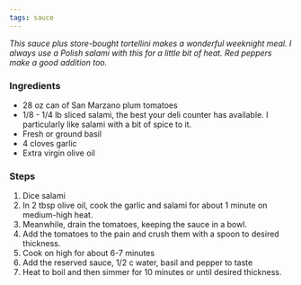 ```yaml
---
tags: sauce
---
```


_This sauce plus store-bought tortellini makes a wonderful weeknight meal. I always use a Polish salami with this for a little bit of heat. Red peppers make a good addition too._
 
### Ingredients
* 28 oz can of San Marzano plum tomatoes
* 1/8 - 1/4 lb sliced salami, the best your deli counter has available. I particularly like salami with a bit of spice to it.
* Fresh or ground basil
* 4 cloves garlic
* Extra virgin olive oil

### Steps
1. Dice salami
2. In 2 tbsp olive oil, cook the garlic and salami for about 1 minute on medium-high heat.
3. Meanwhile, drain the tomatoes, keeping the sauce in a bowl.
4. Add the tomatoes to the pain and crush them with a spoon to desired thickness.
5. Cook on high for about 6-7 minutes
6. Add the reserved sauce, 1/2 c water, basil and pepper to taste
7. Heat to boil and then simmer for 10 minutes or until desired thickness.